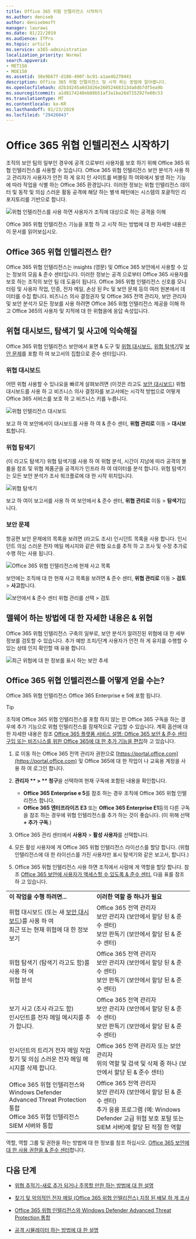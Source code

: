 ```yaml
---
title: Office 365 위협 인텔리전스 시작하기
ms.author: deniseb
author: denisebmsft
manager: laurawi
ms.date: 01/22/2019
ms.audience: ITPro
ms.topic: article
ms.service: o365-administration
localization_priority: Normal
search.appverid:
- MET150
- MOE150
ms.assetid: 38e9b67f-d188-490f-bc91-a1ae4b270441
description: Office 365 위협 인텔리전스 및 시작 하는 방법에 알아봅니다.
ms.openlocfilehash: d2b3d245a0d3d26e26052468313da8db7df5ea9b
ms.sourcegitcommit: a1d8174240eb88b51af3a1ba26d715292fe08c53
ms.translationtype: MT
ms.contentlocale: ko-KR
ms.lasthandoff: 01/23/2019
ms.locfileid: "29426043"
---
```

# <a name="get-started-with-office-365-threat-intelligence"></a>Office 365 위협 인텔리전스 시작하기

조직의 보안 팀의 일부인 경우에 공격 으로부터 사용자를 보호 하기 위해 Office 365 위협 인텔리전스를 사용할 수 있습니다. Office 365 위협 인텔리전스 보안 분석가 사용 하 고 관리자가 사용자가 안전 하 게 유지 인 사이트를 버블링 하 여와에서 발생 하는 기능에 따라 작업을 식별 하는 Office 365 환경입니다. 이러한 정보는 위협 인텔리전스 데이터 및 동작 및 의심 스러운 활동 공격에 해당 하는 별색 패턴에는 시스템의 포괄적인 리포지토리를 기반으로 합니다.
  
![위협 인텔리전스를 사용 하면 사용자가 조직에 대상으로 하는 공격을 이해](media/6ce67cf2-3bbb-4008-9c55-1b4c7af0471f.png)
  
Office 365 위협 인텔리전스 기능을 포함 하 고 시작 하는 방법에 대 한 자세한 내용은이 문서를 읽어보십시오.
  
## <a name="what-is-office-365-threat-intelligence"></a>Office 365 위협 인텔리전스 란?

Office 365 위협 인텔리전스는 insights (영문) 및 Office 365 보안에서 사용할 수 있는 정보의 모음 &amp; 준수 센터입니다. 이러한 정보는 공격 으로부터 Office 365 사용자를 보호 하는 조직의 보안 팀 데 도움이 됩니다. Office 365 위협 인텔리전스 신호를 모니터링 및 사용자 작업, 인증, 전자 메일, 손상 된 Pc 및 보안 문제 등의 여러 원본에서 데이터를 수집 합니다. 비즈니스 의사 결정권자 및 Office 365 전역 관리자, 보안 관리자 및 보안 분석가 모든 정보를 사용 하려면 Office 365 위협 인텔리전스 제공을 이해 하 고 Office 365의 사용자 및 지적에 대 한 위협을에 응답 속성입니다.
  
## <a name="get-acquainted-with-the-threat-dashboard-explorer-and-incidents"></a>위협 대시보드, 탐색기 및 사고에 익숙해질

Office 365 위협 인텔리전스 보안에서 표면 &amp; 도구 및 [위협 대시보드](get-started-with-ti.md#dashboard), [위협 탐색기](get-started-with-ti.md#explorer)및 [보안 문제](get-started-with-ti.md#incidents)를 포함 하 여 보고서의 집합으로 준수 센터입니다.
  
### <a name="threat-dashboard"></a>위협 대시보드

어떤 위협 사용할 수 있나요을 빠르게 살펴보려면 (이것은 라고도 [보안 대시보드](security-dashboard.md)) 위협 대시보드를 사용 하 고 비즈니스 의사 결정자를 보고서에는 시각적 방법으로 어떻게 Office 365 서비스를 보호 하 고 비즈니스 키를 누릅니다.
  
![위협 인텔리전스 대시보드](media/ce013a31-3f80-4d09-bb95-bfb7623b8bc4.png)
  
보고 하 여 보안에서이 대시보드를 사용 하 여 &amp; 준수 센터, **위협 관리로** 이동 \> **대시보드**합니다.
  
### <a name="threat-explorer"></a>위협 탐색기

(이 라고도 탐색기) 위협 탐색기를 사용 하 여 위협 분석, 시간이 지남에 따라 공격의 볼륨을 참조 및 위협 제품군을 공격자가 인프라 하 여 데이터를 분석 합니다. 위협 탐색기는 모든 보안 분석가 조사 워크플로에 대 한 시작 위치입니다.
  
![위협 탐색기](media/7a7cecee-17f0-4134-bcb8-7cee3f3c3890.png)
  
보고 하 여이 보고서를 사용 하 여 보안에서 &amp; 준수 센터, **위협 관리로** 이동 \> **탐색기**입니다.
  
 ### <a name="incidents"></a>보안 문제

항공편 보안 문제에의 목록을 보려면 (라고도 조사) 인시던트 목록을 사용 합니다. 인시던트 의심 스러운 전자 메일 메시지와 같은 위협 요소를 추적 하 고 조사 및 수정 추가로 수행 하는 사용 됩니다.
  
![Office 365 위협 인텔리전스에 현재 사고 목록](media/acadd4c7-d2de-4146-aeb8-90cfad805a9c.png)
  
보안에는 조직에 대 한 현재 사고 목록을 보려면 &amp; 준수 센터, **위협 관리로** 이동 \> **검토** \> **사고**합니다.
  
![보안에서 &amp; 준수 센터 위협 관리를 선택 \> 검토](media/e0f46454-fa38-40f0-a120-b595614d1d22.png)
  
## <a name="learn-more-about-malware-amp-threats"></a>맬웨어 하는 방법에 대 한 자세한 내용은 &amp; 위협

Office 365 위협 인텔리전스 구축의 일부로, 보안 분석가 알려진된 위협에 대 한 세부 정보를 검토할 수 있습니다. 추가 예방 조치/단계 사용자가 안전 하 게 유지를 수행할 수 있는 상태 인지 확인할 때 유용 합니다.
  
![최근 위협에 대 한 정보를 표시 하는 보안 추세](media/11e7d40d-139b-4c56-8d52-c091c8654151.png) 
  
## <a name="how-do-we-get-office-365-threat-intelligence"></a>Office 365 위협 인텔리전스를 어떻게 얻을 수는?

Office 365 위협 인텔리전스 Office 365 Enterprise e 5에 포함 됩니다. 

> [!TIP]
> 조직에 Office 365 위협 인텔리전스를 포함 하지 않는 한 Office 365 구독을 하는 경우에 추가 기능으로 위협 인텔리전스를 잠재적으로 구입할 수 있습니다. 계획 옵션에 대 한 자세한 내용은 참조 [Office 365 플랫폼 서비스 설명: Office 365 보안 &amp; 준수 센터](https://docs.microsoft.com/office365/servicedescriptions/office-365-platform-service-description/office-365-securitycompliance-center) [구입 또는 비즈니스를 위한 Office 365에 대 한 추가 기능을 편집](https://docs.microsoft.com/office365/admin/subscriptions-and-billing/buy-or-edit-an-add-on)하 고 있습니다.
  
1. 로 이동 하는 Office 365 전역 관리자 권한으로 [https://portal.office.com](https://portal.office.com) 및 Office 365에 대 한 작업이 나 교육용 계정을 사용 하 여 로그인 합니다. 
    
2. **관리자 ** \> ** 청구**을 선택하여 현재 구독에 포함된 내용을 확인합니다. 

    - **Office 365 Enterprise e 5**를 참조 하는 경우 조직에 Office 365 위협 인텔리전스 합니다. 
    - **Office 365 엔터프라이즈 E3** 또는 **Office 365 Enterprise E1**등의 다른 구독을 참조 하는 경우에 위협 인텔리전스를 추가 하는 것이 좋습니다. (이 위해 선택 **+ 추가 구독**.)
    
3. Office 365 관리 센터에서 **사용자** \> **활성 사용자**를 선택합니다.
    
5. 모든 활성 사용자에 게 Office 365 위협 인텔리전스 라이선스를 할당 합니다. (위협 인텔리전스에 대 한 라이선스를 가진 사용자만 표시 탐색기와 같은 보고서, 합니다.)
    
6. Office 365 위협 인텔리전스 사용 하면 조직에서 사람에 게 역할을 할당 합니다. 참조 [Office 365 보안에 사용자가 액세스할 수 있도록 &amp; 준수 센터](grant-access-to-the-security-and-compliance-center.md), 다음 표를 참조 하 고 있습니다.
    
|||
|:-----|:-----|
|**이 작업을 수행 하려면...** <br/> |**이러한 역할 중 하나가 필요** <br/> |
|위협 대시보드 (또는 새 [보안 대시보드](security-dashboard.md))를 사용 하 여  <br/> 최근 또는 현재 위협에 대 한 정보 보기  <br/> |Office 365 전역 관리자  <br/> 보안 관리자 (보안에서 할당 된 &amp; 준수 센터)  <br/> 보안 판독기 (보안에서 할당 된 &amp; 준수 센터)  <br/> |
|위협 탐색기 (탐색기 라고도 함)를 사용 하 여  <br/> 위협 분석  <br/> |Office 365 전역 관리자  <br/> 보안 관리자 (보안에서 할당 된 &amp; 준수 센터)  <br/> 보안 판독기 (보안에서 할당 된 &amp; 준수 센터)  <br/> |
|보기 사고 (조사 라고도 함) <br/> 인시던트를 전자 메일 메시지를 추가 합니다.  <br/> |Office 365 전역 관리자  <br/> 보안 관리자 (보안에서 할당 된 &amp; 준수 센터)  <br/> 보안 판독기 (보안에서 할당 된 &amp; 준수 센터)  <br/> |
|인시던트의 트리거 전자 메일 작업  <br/> 찾기 및 의심 스러운 전자 메일 메시지를 삭제 합니다.  <br/> |Office 365 전역 관리자 또는 보안 관리자  <br/> 위의 역할 및 검색 및 삭제 중 하나 (보안에서 할당 된 &amp; 준수 센터)  <br/> |
|Office 365 위협 인텔리전스와 Windows Defender Advanced Threat Protection 통합  <br/> Office 365 위협 인텔리전스 SIEM 서버와 통합  <br/> |Office 365 전역 관리자  <br/> 보안 관리자 (보안에서 할당 된 &amp; 준수 센터)  <br/> 추가 응용 프로그램 (예: Windows Defender 고급 위협 보호 포털 또는 SIEM 서버)에 할당 된 적절 한 역할  <br/> |
   
역할, 역할 그룹 및 권한을 하는 방법에 대 한 정보를 참조 하십시오. [Office 365 보안에 대 한 사용 권한을 &amp; 준수 센터](permissions-in-the-security-and-compliance-center.md)합니다.
    
## <a name="next-steps"></a>다음 단계

- [위협 추적기-새로 추가 되거나 주목할 만한 하는 방법에 대 한 설명](threat-trackers.md)
    
- [찾기 및 악의적인 전자 메일 (Office 365 위협 인텔리전스) 지정 된 배달 하 게 조사](investigate-malicious-email-that-was-delivered.md)
    
- [Office 365 위협 인텔리전스와 Windows Defender Advanced Threat Protection 통합](integrate-office-365-ti-with-wdatp.md)
    
- [공격 시뮬레이터 하는 방법에 대 한 설명](attack-simulator.md)
  

